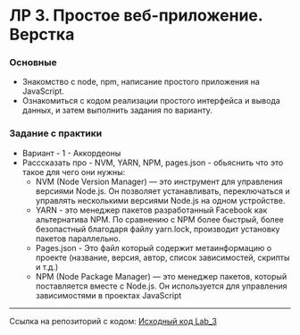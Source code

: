 # ЛР 3. Простое веб-приложение. Верстка

### Основные
- Знакомство с node, npm, написание простого приложения на JavaScript.
- Ознакомиться с кодом реализации простого интерфейса и вывода данных, и затем выполнить задания по варианту.
### Задание с практики
- Вариант - 1 -  Аккордеоны 
- Расссказать про - NVM, YARN, NPM, pages.json - обьяснить что это такое для чего они нужны:
    - NVM (Node Version Manager) — это инструмент для управления версиями Node.js. Он позволяет устанавливать, переключаться и управлять несколькими версиями Node.js на одном устройстве.
    - YARN - это менеджер пакетов разработанный Facebook как альтернатива NPM. По сравнению с NPM более быстрый, более безопастный благодаря файлу yarn.lock, производит установку пакетов параллельно.
    - Pages.json - Это файл который содержит метаинформацию о проекте (название, версия, автор, список зависимостей, скрипты и т.д.)
    - NPM (Node Package Manager) — это менеджер пакетов, который поставляется вместе с Node.js. Он используется для управления зависимостями в проектах JavaScript

___
Ссылка на репозиторий с кодом: [Исходный код Lab_3]()